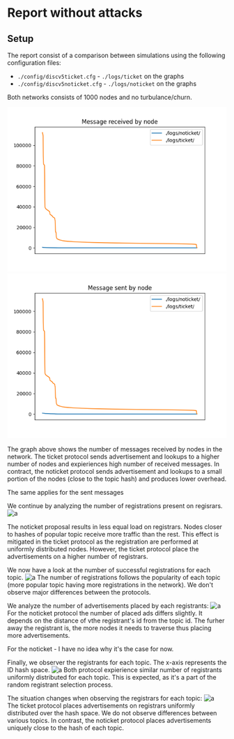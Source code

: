# Report without attacks

## Setup
The report consist of a comparison between simulations using the following configuration files:
* `./config/discv5ticket.cfg` - `./logs/ticket` on the graphs
* `./config/discv5noticket.cfg` - `./logs/noticket` on the graphs

Both networks consists of 1000 nodes and no turbulance/churn. 



![a](./img/Figure_1.png)
![a](./img/Figure_3.png)

The graph above shows the number of messages received by nodes in the network. 
The ticket protocol sends advertisement and lookups to a higher number of nodes and expieriences high number of received messages.
In contract, the noticket protocol sends advertisement and lookups to a small portion of the nodes (close to the topic hash) and produces lower overhead.

The same applies for the sent messages 


We continue by analyzing the number of registrations present on regisrars. 
![a](./report/img/Figure_4.png)

The noticket proposal results in less equal load on registrars. Nodes closer to hashes of popular topic receive more traffic than the rest. 
This effect is mitigated in the ticket protocol as the registration are performed at uniformly distributed nodes. However, the ticket protocol place the advertisements on a higher number of registrars. 


We now have a look at the number of successful registrations for each topic. 
![a](./report/img/Figure_9.png)
The number of registrations follows the popularity of each topic (more popular topic having more registrations in the network). We don't observe major differences between the protocols. 


We analyze the number of advertisements placed by each registrants:
![a](./report/img/Figure_5.png)
For the noticket protocol the number of placed ads differs slightly. It depends on the distance of vthe registrant's id from the topic id. The furher away the registrant is, the more nodes it needs to traverse thus placing more advertisements. 

For the noticket - I have no idea why it's the case for now. 

Finally, we observer the registrants for each topic. The x-axis represents the ID hash space. 
![a](./report/img/Figure_13.png)
Both protocol expierience similar number of registrants uniformly distributed for each topic. This is expected, as it's a part of the random registrant selection process. 

The situation changes when observing the registrars for each topic:
![a](./report/img/Figure_14.png)
The ticket protocol places advertisements on registrars uniformly distributed over the hash space. We do not observe differences between various topics. In contrast, the noticket protocol places advertisements uniquely close to the hash of each topic. 
